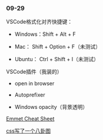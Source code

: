 ### 09-29

VSCode格式化对齐快捷键：

* Windows：Shift + Alt + F

* Mac： Shift + Option + F（未测试）

* Ubuntu： Ctrl + Shift + I（未测试）

VSCode插件（我装的）

* open in browser

* Autoprefixer

* Windows opacity（背景透明）

[Emmet Cheat Sheet](https://docs.emmet.io/cheat-sheet/)

[css写了一个八卦图](https://huzhengen.github.io/jirengu/09-29/eight_diagrams.html)